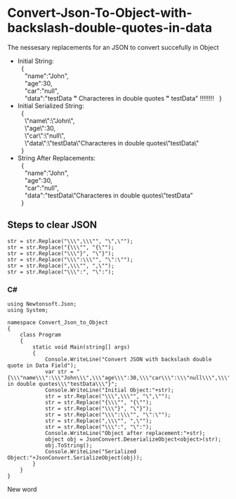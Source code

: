 # Convert-Json-To-Object-with-backslash-double-quotes-in-data
The nessesary replacements for an JSON to convert succefully in Object 

* Initial String:  
&nbsp;&nbsp;{  
&nbsp;&nbsp;&nbsp;&nbsp;\"name\":\"John\",  
&nbsp;&nbsp;&nbsp;&nbsp;\"age\":30,  
&nbsp;&nbsp;&nbsp;&nbsp;\"car\":\"null\",  
&nbsp;&nbsp;&nbsp;&nbsp;\"data\":\"testData **\"** Characteres in double quotes **\"** testData\"   !!!!!!!!
&nbsp;&nbsp;}  
* Initial Serialized String:  
&nbsp;&nbsp;{  
&nbsp;&nbsp;&nbsp;&nbsp;\\\"name\\\":\\\"John\\\",  
&nbsp;&nbsp;&nbsp;&nbsp;\\\"age\\\":30,  
&nbsp;&nbsp;&nbsp;&nbsp;\\\"car\\\":\\\"null\\\",  
&nbsp;&nbsp;&nbsp;&nbsp;\\\"data\\\":\\\"testData\\\"Characteres in double quotes\\\"testData\\\"  
&nbsp;&nbsp;}  
* String After Replacements:  
&nbsp;&nbsp;{  
&nbsp;&nbsp;&nbsp;&nbsp;"name":"John",  
&nbsp;&nbsp;&nbsp;&nbsp;"age":30,  
&nbsp;&nbsp;&nbsp;&nbsp;"car":"null",  
&nbsp;&nbsp;&nbsp;&nbsp;"data":"testData\\"Characteres in double quotes\\"testData"  
&nbsp;&nbsp;}

## Steps to clear JSON
```
str = str.Replace("\\\",\\\"", "\",\"");
str = str.Replace("{\\\"", "{\"");
str = str.Replace("\\\"}", "\"}");
str = str.Replace("\\\":\\\"", "\":\"");
str = str.Replace(",\\\"", ",\"");
str = str.Replace("\\\":", "\":");
```

### C#

```
using Newtonsoft.Json;
using System;

namespace Convert_Json_to_Object
{
    class Program
    {
        static void Main(string[] args)
        {
            Console.WriteLine("Convert JSON with backslash double quote in Data Field");
            var str = "{\\\"name\\\":\\\"John\\\",\\\"age\\\":30,\\\"car\\\":\\\"null\\\",\\\"data\\\":\\\"testData\\\"Characteres in double quotes\\\"testData\\\"}";
            Console.WriteLine("Initial Object:"+str);
            str = str.Replace("\\\",\\\"", "\",\"");
            str = str.Replace("{\\\"", "{\"");
            str = str.Replace("\\\"}", "\"}");
            str = str.Replace("\\\":\\\"", "\":\"");
            str = str.Replace(",\\\"", ",\"");
            str = str.Replace("\\\":", "\":");
            Console.WriteLine("Object after replacement:"+str);
            object obj = JsonConvert.DeserializeObject<object>(str);
            obj.ToString();
            Console.WriteLine("Serialized Object:"+JsonConvert.SerializeObject(obj));
        }
    }
}
```
New word
